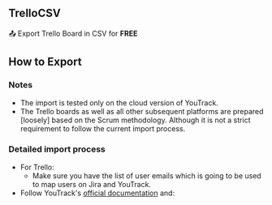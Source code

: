 ## TrelloCSV

📤 Export Trello Board in CSV for **FREE**

## How to Export

### Notes

* The import is tested only on the cloud version of YouTrack.
* The Trello boards as well as all other subsequent platforms are prepared
  \[loosely\] based on the Scrum methodology.
  Although it is not a strict requirement to follow the current import
  process.


### Detailed import process

* For Trello:
    * Make sure you have the list of user emails
      which is going to be used to map users on Jira and YouTrack.
* Follow
  YouTrack's [official documentation](https://www.jetbrains.com/help/youtrack/server/new-import-from-jira.html)
  and:
